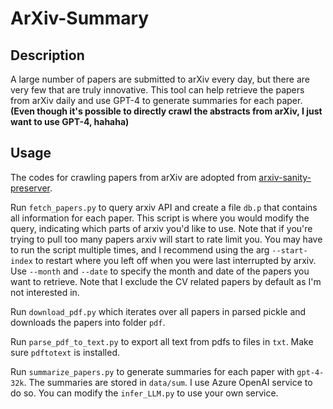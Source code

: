 # ArXiv-Summary

## Description

A large number of papers are submitted to arXiv every day, but there are very few that are truly innovative. This tool can help retrieve the papers from arXiv daily and use GPT-4 to generate summaries for each paper. **(Even though it's possible to directly crawl the abstracts from arXiv, I just want to use GPT-4, hahaha)**

## Usage
The codes for crawling papers from arXiv are adopted from [arxiv-sanity-preserver](https://github.com/karpathy/arxiv-sanity-preserver).

Run `fetch_papers.py` to query arxiv API and create a file `db.p` that contains all information for each paper. This script is where you would modify the query, indicating which parts of arxiv you'd like to use. Note that if you're trying to pull too many papers arxiv will start to rate limit you. You may have to run the script multiple times, and I recommend using the arg `--start-index` to restart where you left off when you were last interrupted by arxiv. Use `--month` and `--date` to specify the month and date of the papers you want to retrieve. Note that I exclude the CV related papers by default as I'm not interested in. 

Run `download_pdf.py` which iterates over all papers in parsed pickle and downloads the papers into folder `pdf`.

Run `parse_pdf_to_text.py` to export all text from pdfs to files in `txt`. Make sure `pdftotext` is installed.

Run `summarize_papers.py` to generate summaries for each paper with `gpt-4-32k`. The summaries are stored in `data/sum`. I use Azure OpenAI service to do so. You can modify the `infer_LLM.py` to use your own service.
